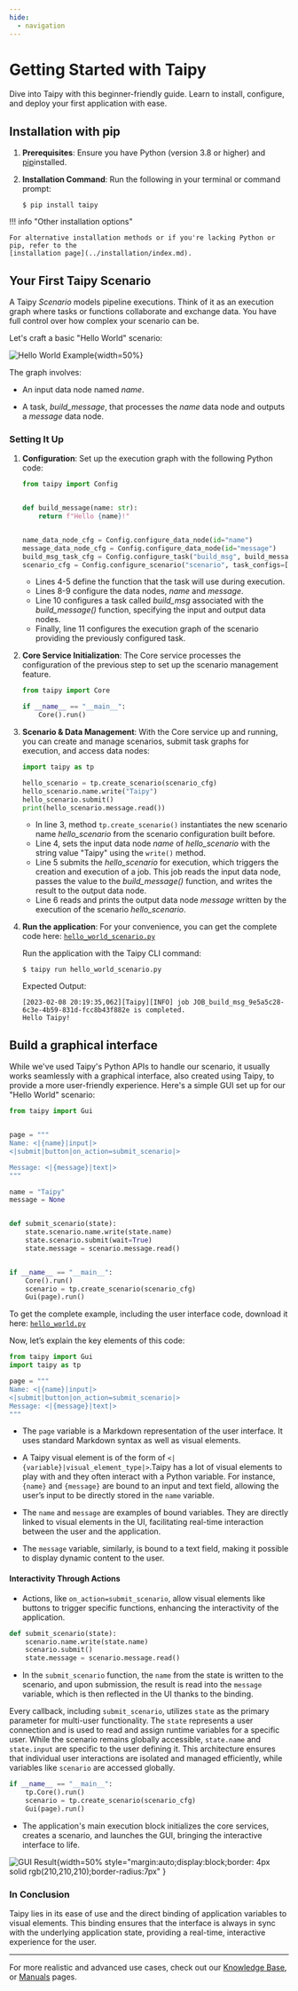 ```yaml
---
hide:
  - navigation
---
```


# Getting Started with Taipy

Dive into Taipy with this beginner-friendly guide. Learn to install, configure, and deploy your 
first application with ease.

## Installation with pip

1. **Prerequisites**: Ensure you have Python (version 3.8 or higher) and 
    [pip](https://pip.pypa.io)installed.

2. **Installation Command**: Run the following in your terminal or command prompt:
    ``` console
    $ pip install taipy
    ```

!!! info "Other installation options"

    For alternative installation methods or if you're lacking Python or pip, refer to the 
    [installation page](../installation/index.md).

## Your First Taipy Scenario

A Taipy *Scenario* models pipeline executions. Think of it as an execution graph where tasks or 
functions collaborate and exchange data. You have full control over how complex your scenario 
can be.

Let's craft a basic "Hello World" scenario:

![Hello World Example](hello_world.svg){width=50%}

The graph involves:

- An input data node named *name*.

- A task, *build_message*, that processes the *name* data node and outputs a *message* data node.

### Setting It Up

1. **Configuration**: Set up the execution graph with the following Python code:

    ```python linenums="1"
    from taipy import Config
    
    
    def build_message(name: str):
        return f"Hello {name}!"
    
    
    name_data_node_cfg = Config.configure_data_node(id="name")
    message_data_node_cfg = Config.configure_data_node(id="message")
    build_msg_task_cfg = Config.configure_task("build_msg", build_message, name_data_node_cfg, message_data_node_cfg)
    scenario_cfg = Config.configure_scenario("scenario", task_configs=[build_msg_task_cfg])
    ```

    - Lines 4-5 define the function that the task will use during execution.
    - Lines 8-9 configure the data nodes, *name* and *message*.
    - Line 10 configures a task called *build_msg* associated with the *build_message()*
      function, specifying the input and output data nodes.
    - Finally, line 11 configures the execution graph of the scenario providing 
      the previously configured task.

2. **Core Service Initialization**: The Core service processes the configuration of the previous 
    step to set up the scenario management feature.

    ```python linenums="1"
    from taipy import Core
    
    if __name__ == "__main__":
        Core().run()
    ```

3. **Scenario & Data Management**: With the Core service up and running, you can create
    and manage scenarios, submit task graphs for execution, and access data nodes:
    ```python linenums="1"
    import taipy as tp
    
    hello_scenario = tp.create_scenario(scenario_cfg)
    hello_scenario.name.write("Taipy")
    hello_scenario.submit()
    print(hello_scenario.message.read())
    ```
   
    - In line 3, method `tp.create_scenario()` instantiates the new scenario name 
        *hello_scenario* from the scenario configuration built before.
    - Line 4, sets the input data node *name* of *hello_scenario* with the string value 
        "Taipy" using the `write()` method.
    - Line 5 submits the *hello_scenario* for execution, which triggers the creation and 
        execution of a job. This job reads the input data node, passes the value to the 
        *build_message()* function, and writes the result to the output data node.
    - Line 6 reads and prints the output data node *message* written by the execution of the 
        scenario *hello_scenario*.

4. **Run the application**: For your convenience, you can get the complete code here:
    <a href="./hello_world_scenario.py" download>`hello_world_scenario.py`</a>

    Run the application with the Taipy CLI command:

    ``` console
    $ taipy run hello_world_scenario.py
    ```

    Expected Output:
    ``` console
    [2023-02-08 20:19:35,062][Taipy][INFO] job JOB_build_msg_9e5a5c28-6c3e-4b59-831d-fcc8b43f882e is completed.
    Hello Taipy!
    ```

## Build a graphical interface

While we've used Taipy's Python APIs to handle our scenario, it usually works seamlessly with a 
graphical interface, also created using Taipy, to provide a more user-friendly experience. 
Here's a simple GUI set up for our "Hello World" scenario:

```python linenums="1"
from taipy import Gui


page = """
Name: <|{name}|input|>
<|submit|button|on_action=submit_scenario|>

Message: <|{message}|text|>
"""

name = "Taipy"
message = None


def submit_scenario(state):
    state.scenario.name.write(state.name)
    state.scenario.submit(wait=True)
    state.message = scenario.message.read()


if __name__ == "__main__":
    Core().run()
    scenario = tp.create_scenario(scenario_cfg)
    Gui(page).run()
```

To get the complete example, including the user interface code, download it here:
<a href="./hello_world.py" download>`hello_world.py`</a>

Now, let’s explain the key elements of this code:

```python
from taipy import Gui
import taipy as tp

page = """
Name: <|{name}|input|>
<|submit|button|on_action=submit_scenario|>
Message: <|{message}|text|>
"""
```

- The `page` variable is a Markdown representation of the user interface. It uses standard Markdown syntax as well as visual elements.

- A Taipy visual element is of the form of `<|{variable}|visual_element_type|>`.Taipy has a lot of visual elements to play with and they often interact with a Python variable. For instance, `{name}` and `{message}` are bound to an input and text field, allowing the user’s input to be directly stored in the `name` variable.

- The `name` and `message` are examples of bound variables. They are directly linked to visual elements in the UI, facilitating real-time interaction between the user and the application.



- The `message` variable, similarly, is bound to a text field, making it possible to display dynamic content to the user.

#### Interactivity Through Actions

- Actions, like `on_action=submit_scenario`, allow visual elements like buttons to trigger specific functions, enhancing the interactivity of the application.

```python
def submit_scenario(state):
    scenario.name.write(state.name)
    scenario.submit()
    state.message = scenario.message.read()
```

- In the `submit_scenario` function, the `name` from the state is written to the scenario, and upon submission, the result is read into the `message` variable, which is then reflected in the UI thanks to the binding.

Every callback, including `submit_scenario`, utilizes `state` as the primary parameter for multi-user functionality. The `state` represents a user connection and is used to read and assign runtime variables for a specific user.  While the scenario remains globally accessible, `state.name` and `state.input` are specific to the user defining it. This architecture ensures that individual user interactions are isolated and managed efficiently, while variables like `scenario` are accessed globally.

```python
if __name__ == "__main__":
    tp.Core().run()
    scenario = tp.create_scenario(scenario_cfg)
    Gui(page).run()
```

- The application's main execution block initializes the core services, creates a scenario, and launches the GUI, bringing the interactive interface to life.

![GUI Result](result.png){width=50% style="margin:auto;display:block;border: 4px solid rgb(210,210,210);border-radius:7px" }

### In Conclusion

Taipy lies in its ease of use and the direct binding of application variables to visual elements. This binding ensures that the interface is always in sync with the underlying application state, providing a real-time, interactive experience for the user.

---

For more realistic and advanced use cases, check out our 
[Knowledge Base](../knowledge_base/index.md), or [Manuals](../manuals/index.md) pages.